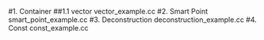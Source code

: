 #1. Container
##1.1 vector
vector_example.cc
#2. Smart Point
smart_point_example.cc
#3. Deconstruction
deconstruction_example.cc
#4. Const
const_example.cc